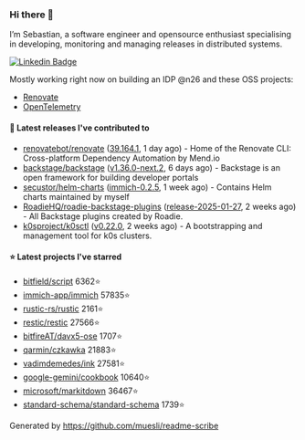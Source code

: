 ### Hi there 👋

I’m Sebastian, a software engineer and opensource enthusiast specialising in developing, monitoring and managing releases in distributed systems.    

[![Linkedin Badge](https://img.shields.io/badge/-LinkedIn-blue?style=flat&logo=Linkedin&logoColor=white&link=https://www.linkedin.com/in/sebastian-poxhofer/)](https://www.linkedin.com/in/sebastian-poxhofer/)

Mostly working right now on building an IDP @n26 and these OSS projects:
- [Renovate](https://github.com/renovatebot/renovate)
- [OpenTelemetry](https://github.com/open-telemetry)



#### 🚀 Latest releases I've contributed to

- [renovatebot/renovate](https://github.com/renovatebot/renovate) ([39.164.1](https://github.com/renovatebot/renovate/releases/tag/39.164.1), 1 day ago) - Home of the Renovate CLI: Cross-platform Dependency Automation by Mend.io
- [backstage/backstage](https://github.com/backstage/backstage) ([v1.36.0-next.2](https://github.com/backstage/backstage/releases/tag/v1.36.0-next.2), 6 days ago) - Backstage is an open framework for building developer portals
- [secustor/helm-charts](https://github.com/secustor/helm-charts) ([immich-0.2.5](https://github.com/secustor/helm-charts/releases/tag/immich-0.2.5), 1 week ago) - Contains Helm charts maintained by myself
- [RoadieHQ/roadie-backstage-plugins](https://github.com/RoadieHQ/roadie-backstage-plugins) ([release-2025-01-27](https://github.com/RoadieHQ/roadie-backstage-plugins/releases/tag/release-2025-01-27), 2 weeks ago) - All Backstage plugins created by Roadie.
- [k0sproject/k0sctl](https://github.com/k0sproject/k0sctl) ([v0.22.0](https://github.com/k0sproject/k0sctl/releases/tag/v0.22.0), 2 weeks ago) - A bootstrapping and management tool for k0s clusters.

#### ⭐ Latest projects I've starred

- [bitfield/script](https://github.com/bitfield/script) 6362⭐
- [immich-app/immich](https://github.com/immich-app/immich) 57835⭐
- [rustic-rs/rustic](https://github.com/rustic-rs/rustic) 2161⭐
- [restic/restic](https://github.com/restic/restic) 27566⭐
- [bitfireAT/davx5-ose](https://github.com/bitfireAT/davx5-ose) 1707⭐
- [qarmin/czkawka](https://github.com/qarmin/czkawka) 21883⭐
- [vadimdemedes/ink](https://github.com/vadimdemedes/ink) 27581⭐
- [google-gemini/cookbook](https://github.com/google-gemini/cookbook) 10640⭐
- [microsoft/markitdown](https://github.com/microsoft/markitdown) 36467⭐
- [standard-schema/standard-schema](https://github.com/standard-schema/standard-schema) 1739⭐



Generated by https://github.com/muesli/readme-scribe
